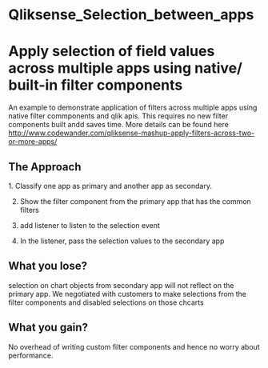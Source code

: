 # Qliksense_Selection_between_apps

<h1>Apply selection of field values across multiple apps using native/ built-in filter components</h2>

An example to demonstrate application of filters across multiple apps using native filter commponents and qlik apis. This requires no new filter components built andd saves time.
More details can be found here http://www.codewander.com/qliksense-mashup-apply-filters-across-two-or-more-apps/

<h2> The Approach</h2>
1. Classify one app as primary and another app as secondary.

2. Show the filter component from the primary app that has the common filters

3. add listener to listen to the selection event

4. In the listener, pass the selection values to the secondary app

 

<h2>What you lose? </h2>
selection on chart objects from secondary app will not reflect on the primary app. We negotiated with customers to make selections from the filter components and disabled selections on those chcarts

 

<h2>What you gain?</h2>
No overhead of writing custom filter components and hence no worry about performance.

